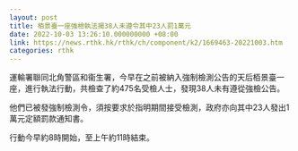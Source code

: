 ```yaml
---
layout: post
title: 栢景臺一座強檢執法揭38人未遵令其中23人罰1萬元
date: 2022-10-03 13:26:10.000000000 +08:00
link: https://news.rthk.hk/rthk/ch/component/k2/1669463-20221003.htm
categories: rthk
---
```


運輸署聯同北角警區和衞生署，今早在之前被納入強制檢測公告的天后栢景臺一座，進行執法行動，共檢查了約475名受檢人士，發現38人未有遵從強檢公告。

他們已被發強制檢測令，須按要求於指明期間接受檢測，政府亦向其中23人發出1萬元定額罰款通知書。

行動今早約8時開始，至上午約11時結束。
